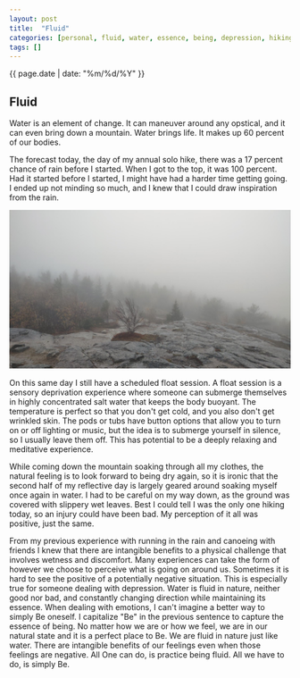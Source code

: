 ```yaml
---
layout: post
title:  "Fluid"
categories: [personal, fluid, water, essence, being, depression, hiking, spiritual, floating]
tags: []
---
```

{{ page.date | date: "%m/%d/%Y" }}
 
## Fluid
 
Water is an element of change.  It can maneuver around any opstical, and it can even bring down a mountain.  Water brings life.  It makes up 60 percent of our bodies.  
 
The forecast today, the day of my annual solo hike, there was a 17 percent chance of rain before I started.  When I got to the top, it was 100 percent.  Had it started before I started, I might have had a harder time getting going. I ended up not minding so much, and I knew that I could draw inspiration from the rain.  
 
![Before the Storm](/assets/images/before-the-storm.jpg)
 
On this same day I still have a scheduled float session.  A float session is a sensory deprivation experience where someone can submerge themselves in highly concentrated salt water that keeps the body buoyant.  The temperature is perfect so that you don't get cold, and you also don't get wrinkled skin.  The pods or tubs have button options that allow you to turn on or off lighting or music, but the idea is to submerge yourself in silence, so I usually leave them off.  This has potential to be a deeply relaxing and meditative experience.
 
While coming down the mountain soaking through all my clothes, the natural feeling is to look forward to being dry again, so it is ironic that the second half of my reflective day is largely geared around soaking myself once again in water.  I had to be careful on my way down, as the ground was covered with slippery wet leaves.  Best I could tell I was the only one hiking today, so an injury could have been bad.  My perception of it all was positive, just the same.  
 
From my previous experience with running in the rain and canoeing with friends I knew that there are intangible benefits to a physical challenge that involves wetness and discomfort.  Many experiences can take the form of however we choose to perceive what is going on around us.  Sometimes it is hard to see the positive of a potentially negative situation.  This is especially true for someone dealing with depression.  Water is fluid in nature, neither good nor bad, and constantly changing direction while maintaining its essence.  When dealing with emotions, I can't imagine a better way to simply Be oneself.  I capitalize "Be" in the previous sentence to capture the essence of being.  No matter how we are or how we feel, we are in our natural state and it is a perfect place to Be.  We are fluid in nature just like water.  There are intangible benefits of our feelings even when those feelings are negative.  All One can do, is practice being fluid.  All we have to do, is simply Be.

